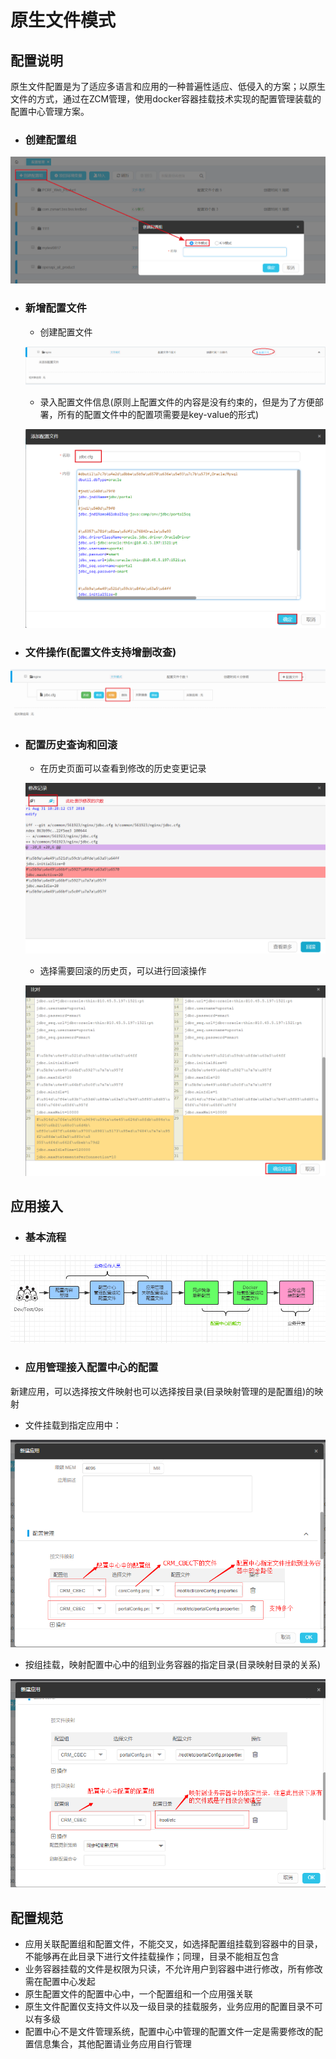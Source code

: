 # 原生文件模式

## 配置说明

原生文件配置是为了适应多语言和应用的一种普遍性适应、低侵入的方案；以原生文件的方式，通过在ZCM管理，使用docker容器挂载技术实现的配置管理装载的配置中心管理方案。

* ### 创建配置组
![](/pei-zhi-zhong-xing/chuang-jian-pei-zhi-zu.png)
* ### 新增配置文件

  * 创建配置文件
  
  ![](/pei-zhi-zhong-xing/chuang-jian-pei-zhi-wen-jian-1.png)
  
  * 录入配置文件信息(原则上配置文件的内容是没有约束的，但是为了方便部署，所有的配置文件中的配置项需要是key-value的形式)
  
  ![](/pei-zhi-zhong-xing/chuang-jian-pei-zhi-wen-jian-3.png)
  
* ### 文件操作(配置文件支持增删改查)

![](/pei-zhi-zhong-xing/wen-jian-cao-zuo.png)
* ### 配置历史查询和回滚

  * 在历史页面可以查看到修改的历史变更记录
  
  ![](/pei-zhi-zhong-xing/wen-jian-hui-gun-1.png)
  
  * 选择需要回滚的历史页，可以进行回滚操作
  
  ![](/pei-zhi-zhong-xing/wen-jian-hui-gun-2.png)

## 应用接入
* ### 基本流程

![](/pei-zhi-zhong-xing/ying-yong-jie-ru-0.png)

* ### 应用管理接入配置中心的配置
新建应用，可以选择按文件映射也可以选择按目录(目录映射管理的是配置组)的映射
  * 文件挂载到指定应用中：
  
  ![](/pei-zhi-zhong-xing/ying-yong-jie-ru-1.png)
  
  * 按组挂载，映射配置中心中的组到业务容器的指定目录(目录映射目录的关系)
  
  ![](/pei-zhi-zhong-xing/ying-yong-jie-ru-2.png)

## 配置规范

* 应用关联配置组和配置文件，不能交叉，如选择配置组挂载到容器中的目录，不能够再在此目录下进行文件挂载操作；同理，目录不能相互包含
* 业务容器挂载的文件是权限为只读，不允许用户到容器中进行修改，所有修改需在配置中心发起
* 原生配置文件的配置中心中，一个配置组和一个应用强关联
* 原生文件配置仅支持文件以及一级目录的挂载服务，业务应用的配置目录不可以有多级
* 配置中心不是文件管理系统，配置中心中管理的配置文件一定是需要修改的配置信息集合，其他配置请业务应用自行管理




